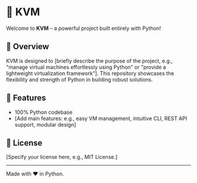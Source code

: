 # 🐍 KVM

Welcome to **KVM** – a powerful project built entirely with Python!

## 📌 Overview
KVM is designed to [briefly describe the purpose of the project, e.g., "manage virtual machines effortlessly using Python" or "provide a lightweight virtualization framework"]. This repository showcases the flexibility and strength of Python in building robust solutions.

## 🚀 Features
- 100% Python codebase
- [Add main features: e.g., easy VM management, intuitive CLI, REST API support, modular design]

## 📄 License

[Specify your license here, e.g., MIT License.]

---

Made with ❤️ in Python.
